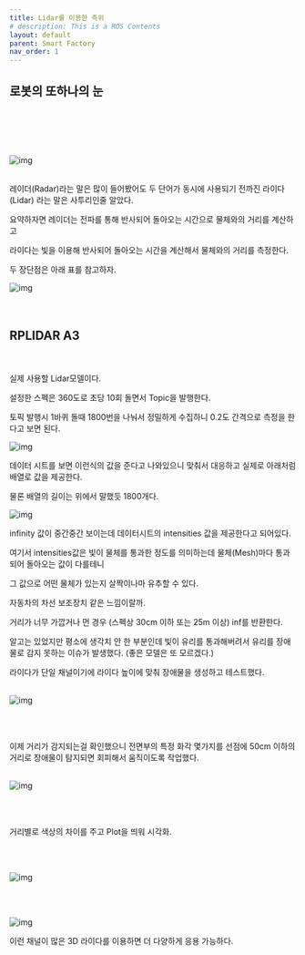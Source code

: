 ```yaml
---
title: Lidar를 이용한 측위
# description: This is a ROS Contents
layout: default
parent: Smart Factory
nav_order: 1
---
```


## 로봇의 또하나의 눈

<br/><br/><br/><br/>

![img](../assets/ros/ros3-1.png)

<br/>
레이더(Radar)라는 말은 많이 들어봤어도 두 단어가 동시에 사용되기 전까진 라이다(Lidar) 라는 말은 사투리인줄 알았다. 

요약하자면 레이더는 전파를 통해 반사되어 돌아오는 시간으로 물체와의 거리를 계산하고

라이다는 빛을 이용해 반사되어 돌아오는 시간을 계산해서 물체와의 거리를 측정한다.

두 장단점은 아래 표를 참고하자.

![img](../assets/ros/ros3-2.png)
<br/><br/><br/>

## RPLIDAR A3
<br/><br/>
실제 사용할 Lidar모델이다.

설정한 스펙은 360도로 초당 10회 돌면서 Topic을 발행한다.

토픽 발행시 1바퀴 돌때 1800번을 나눠서 정밀하게 수집하니 0.2도 간격으로 측정을 한다고 보면 된다.

![img](../assets/ros/ros3-3.png)

데이터 시트를 보면 이런식의 값을 준다고 나와있으니 맞춰서 대응하고 실제로 아래처럼 배열로 값을 제공한다. 

물론 배열의 길이는 위에서 말했듯 1800개다.

![img](../assets/ros/ros3-4.png)

infinity 값이 중간중간 보이는데 데이터시트의 intensities 값을 제공한다고 되어있다.

여기서 intensities값은 빛이 물체를 통과한 정도를 의미하는데 물체(Mesh)마다 통과되어 돌아오는 값이 다를테니

그 값으로 어떤 물체가 있는지 살짝이나마 유추할 수 있다.

자동차의 차선 보조장치 같은 느낌이랄까.

거리가 너무 가깝거나 먼 경우 (스펙상 30cm 이하 또는 25m 이상) inf를 반환한다.

알고는 있었지만 평소에 생각치 안 한 부분인데 빛이 유리를 통과해버려서 유리를 장애물로 감지 못하는 이슈가 발생했다. (좋은 모델은 또 모르겠다.)

라이다가 단일 채널이기에 라이다 높이에 맞춰 장애물을 생성하고 테스트했다.
<br/><br/>

![img](../assets/ros/ros3-5.png)

<br/><br/>

이제 거리가 감지되는걸 확인했으니 전면부의 특정 화각 몇가지를 선점에 50cm 이하의 거리로 장애물이 탐지되면 회피해서 움직이도록 작업했다.
<br/><br/>

![img](../assets/ros/ros3-6.png)

<br/><br/>

거리별로 색상의 차이를 주고 Plot을 띄워 시각화.

<br/><br/>

![img](../assets/ros/ros3-7.png)

<br/><br/>

![img](../assets/ros/ros3-7.png)

이런 채널이 많은 3D 라이다를 이용하면 더 다양하게 응용 가능하다.